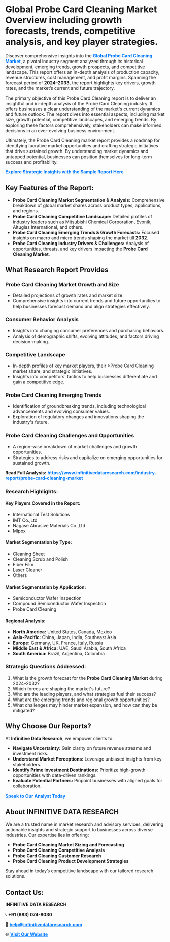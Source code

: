 <h1>Global Probe Card Cleaning Market Overview including growth forecasts, trends, competitive analysis, and key player strategies.</h1>
<p>
Discover comprehensive insights into the 
<a href="https://www.infinitivedataresearch.com/industry-report/probe-card-cleaning-market" rel="dofollow" style="color: #007BFF; text-decoration: none;"><strong>Global Probe Card Cleaning Market</strong></a>, a pivotal industry segment analyzed through its historical development, emerging trends, growth prospects, and competitive landscape. This report offers an in-depth analysis of production capacity, revenue structures, cost management, and profit margins. Spanning the forecast period of <strong>2024–2033</strong>, the report highlights key drivers, growth rates, and the market’s current and future trajectory.
</p>
<p>
The primary objective of this Probe Card Cleaning report is to deliver an insightful and in-depth analysis of the Probe Card Cleaning industry. It offers businesses a clear understanding of the market's current dynamics and future outlook. The report dives into essential aspects, including market size, growth potential, competitive landscapes, and emerging trends. By exploring these factors comprehensively, stakeholders can make informed decisions in an ever-evolving business environment.
</p>
<p>
Ultimately, the Probe Card Cleaning market report provides a roadmap for identifying lucrative market opportunities and crafting strategic initiatives that drive sustained growth. By understanding market dynamics and untapped potential, businesses can position themselves for long-term success and profitability.
</p>
<p>
<a href="https://www.infinitivedataresearch.com/request-sample/reportId=101945" style="color: #007BFF; text-decoration: none;"><strong>Explore Strategic Insights with the Sample Report Here</strong></a>
</p>

<h2>Key Features of the Report:</h2>
<ul>
<li><strong>Probe Card Cleaning Market Segmentation & Analysis:</strong> Comprehensive breakdown of global market shares across product types, applications, and regions.</li>
<li><strong>Probe Card Cleaning Competitive Landscape:</strong> Detailed profiles of industry leaders such as Mitsubishi Chemical Corporation, Evonik, Altuglas International, and others.</li>
<li><strong>Probe Card Cleaning Emerging Trends & Growth Forecasts:</strong> Focused insights on macro and micro trends shaping the market till <strong>2032</strong>.</li>
<li><strong>Probe Card Cleaning Industry Drivers & Challenges:</strong> Analysis of opportunities, threats, and key drivers impacting the <strong>Probe Card Cleaning Market</strong>.</li>
</ul>

<h2>What Research Report Provides</h2>
<h3>Probe Card Cleaning Market Growth and Size</h3>
<ul>
<li>Detailed projections of growth rates and market size.</li>
<li>Comprehensive insights into current trends and future opportunities to help businesses forecast demand and align strategies effectively.</li>
</ul>

<h3>Consumer Behavior Analysis</h3>
<ul>
<li>Insights into changing consumer preferences and purchasing behaviors.</li>
<li>Analysis of demographic shifts, evolving attitudes, and factors driving decision-making.</li>
</ul>

<h3>Competitive Landscape</h3>
<ul>
<li>In-depth profiles of key market players, their >Probe Card Cleaning market share, and strategic initiatives.</li>
<li>Insights into competitors' tactics to help businesses differentiate and gain a competitive edge.</li>
</ul>

<h3>Probe Card Cleaning Emerging Trends</h3>
<ul>
<li>Identification of groundbreaking trends, including technological advancements and evolving consumer values.</li>
<li>Exploration of regulatory changes and innovations shaping the industry's future.</li>
</ul>

<h3>Probe Card Cleaning Challenges and Opportunities</h3>
<ul>
<li>A region-wise breakdown of market challenges and growth opportunities.</li>
<li>Strategies to address risks and capitalize on emerging opportunities for sustained growth.</li>
</ul>
<p><strong>Read Full Analysis:</strong> <a href="https://www.infinitivedataresearch.com/industry-report/probe-card-cleaning-market" rel="dofollow" style="color: #007BFF; text-decoration: none;"><strong>https://www.infinitivedataresearch.com/industry-report/probe-card-cleaning-market</strong></a></p>
<h3>Research Highlights:</h3>
<h4>Key Players Covered in the Report:</h4>
<ul><li>International Test Solutions</li><li>IMT Co.,Ltd</li><li>Nagase Abrasive Materials Co.,Ltd</li><li>Mipox</li></ul>
<h4>Market Segmentation by Type:</h4>
<ul><li>Cleaning Sheet</li><li>Cleaning Scrub and Polish</li><li>Fiber Film</li><li>Laser Cleaner</li><li>Others</li></ul>
<h4>Market Segmentation by Application:</h4>
<ul><li>Semiconductor Wafer Inspection</li><li>Compound Semiconductor Wafer Inspection</li><li>Probe Card Cleaning</li></ul>

<h4>Regional Analysis:</h4>
<ul>
<li><strong>North America:</strong> United States, Canada, Mexico</li>
<li><strong>Asia-Pacific:</strong> China, Japan, India, Southeast Asia</li>
<li><strong>Europe:</strong> Germany, UK, France, Italy, Russia</li>
<li><strong>Middle East & Africa:</strong> UAE, Saudi Arabia, South Africa</li>
<li><strong>South America:</strong> Brazil, Argentina, Colombia</li>
</ul>

<h3>Strategic Questions Addressed:</h3>
<ol>
<li>What is the growth forecast for the <strong>Probe Card Cleaning Market</strong> during 2024–2032?</li>
<li>Which forces are shaping the market's future?</li>
<li>Who are the leading players, and what strategies fuel their success?</li>
<li>What are the emerging trends and regional growth opportunities?</li>
<li>What challenges may hinder market expansion, and how can they be mitigated?</li>
</ol>

<h2>Why Choose Our Reports?</h2>
<p>At <strong>Infinitive Data Research</strong>, we empower clients to:</p>
<ul>
<li><strong>Navigate Uncertainty:</strong> Gain clarity on future revenue streams and investment risks.</li>
<li><strong>Understand Market Perceptions:</strong> Leverage unbiased insights from key stakeholders.</li>
<li><strong>Identify Prime Investment Destinations:</strong> Prioritize high-growth opportunities with data-driven rankings.</li>
<li><strong>Evaluate Potential Partners:</strong> Pinpoint businesses with aligned goals for collaboration.</li>
</ul>
<p><a href="https://www.infinitivedataresearch.com/industry-report/probe-card-cleaning-market" rel="dofollow" style="color: #007BFF; text-decoration: none;"><strong>Speak to Our Analyst Today</strong></a></p>

<h2>About INFINITIVE DATA RESEARCH</h2>
<p>We are a trusted name in market research and advisory services, delivering actionable insights and strategic support to businesses across diverse industries. Our expertise lies in offering:</p>
<ul>
<li><strong>Probe Card Cleaning Market Sizing and Forecasting</strong></li>
<li><strong>Probe Card Cleaning Competitive Analysis</strong></li>
<li><strong>Probe Card Cleaning Customer Research</strong></li>
<li><strong>Probe Card Cleaning Product Development Strategies</strong></li>
</ul>
<p>Stay ahead in today’s competitive landscape with our tailored research solutions.</p>

<h2>Contact Us:</h2>
<p><strong>INFINITIVE DATA RESEARCH</strong></p>
<p>📞 <strong>+91 (883) 074-8030</strong></p>
<p>📧 <strong><a href="mailto:help@infinitivedataresearch.com" style="color: #007BFF;">help@infinitivedataresearch.com</a></strong></p>
<p>🌐 <strong><a href="https://www.infinitivedataresearch.com" rel="dofollow" style="color: #007BFF;">Visit Our Website</a></strong></p>